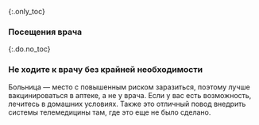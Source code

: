 {:.only_toc}
### Посещения врача

{:.do.no_toc}
### Не ходите к врачу без крайней необходимости

Больница — место с повышенным риском заразиться, поэтому лучше вакцинироваться в аптеке, а не у врача. Если у вас есть возможность, лечитесь в домашних условиях.
Также это отличный повод внедрить системы телемедицины там, где это еще не было сделано.
